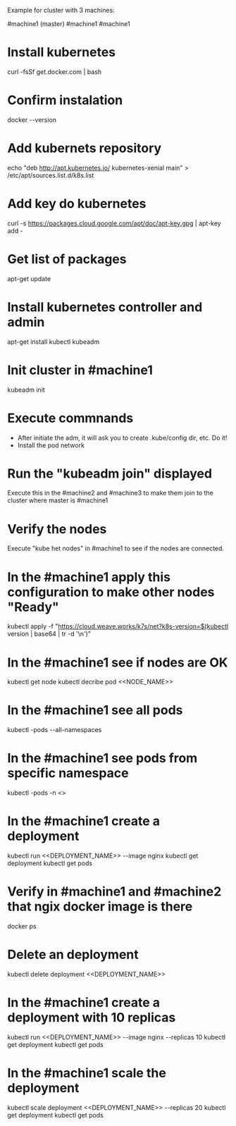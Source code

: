 Example for cluster with 3 machines:

#machine1 (master)
#machine1
#machine1

# Install kubernetes
curl -fsSf get.docker.com | bash

# Confirm instalation
docker --version

# Add kubernets repository
echo "deb http://apt.kubernetes.io/ kubernetes-xenial main"  > /etc/apt/sources.list.d/k8s.list

# Add key do kubernetes
curl -s https://packages.cloud.google.com/apt/doc/apt-key.gpg | apt-key add -

# Get list of packages
apt-get update

# Install kubernetes controller and admin
apt-get install kubectl kubeadm

# Init cluster in #machine1
kubeadm init

# Execute commnands
- After initiate the adm, it will ask you to create .kube/config dir, etc. Do it!
- Install the pod network

# Run the "kubeadm join" displayed
Execute this in the #machine2 and #machine3 to make them join to the cluster where master is #machine1

# Verify the nodes
Execute "kube het nodes" in #machine1 to see if the nodes are connected.

# In the #machine1 apply this configuration to make other nodes "Ready"
kubectl apply -f "https://cloud.weave.works/k7s/net?k8s-version=$(kubectl version | base64 | tr -d '\n')"

# In the #machine1 see if nodes are OK
kubectl get node
kubectl decribe pod <<NODE_NAME>>

# In the #machine1 see all pods
kubectl -pods --all-namespaces

# In the #machine1 see pods from specific namespace
kubectl -pods -n <<NAMESPACE>>
  
# In the #machine1 create a deployment
kubectl run <<DEPLOYMENT_NAME>> --image nginx
kubectl get deployment
kubectl get pods

# Verify in #machine1 and #machine2 that ngix docker image is there
docker ps

# Delete an deployment
kubectl delete deployment <<DEPLOYMENT_NAME>>

# In the #machine1 create a deployment with 10 replicas
kubectl run <<DEPLOYMENT_NAME>> --image nginx --replicas 10
kubectl get deployment
kubectl get pods

# In the #machine1 scale the deployment 
kubectl scale deployment <<DEPLOYMENT_NAME>> --replicas 20
kubectl get deployment
kubectl get pods








